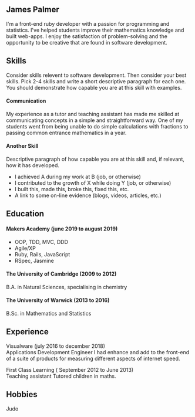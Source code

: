 ## James Palmer

I'm a front-end ruby developer with a passion for programming and statistics. I've helped students improve their mathematics knowledge and built web-apps. I enjoy the satisfaction of problem-solving and the opportunity to be creative that are found in software development.

## Skills

Consider skills relevent to software development. Then consider your best skills. Pick 2-4 skills and write a short descriptive paragraph for each one. You should demonstrate how capable you are at this skill with examples.

#### Communication

My experience as a tutor and teaching assistant has made me skilled at communicating concepts in a simple and straightforward way. One of my students went from being unable to do simple calculations with fractions to passing common entrance mathematics in a year.


#### Another Skill

Descriptive paragraph of how capable you are at this skill and, if relevant, how it has developed.

- I achieved A during my work at B (job, or otherwise)
- I contributed to the growth of X while doing Y (job, or otherwise)
- I built this, made this, broke this, fixed this, etc.
- A link to some on-line evidence (blogs, videos, articles, etc.)

## Education

#### Makers Academy (june 2019 to august 2019)

- OOP, TDD, MVC, DDD
- Agile/XP
- Ruby, Rails, JavaScript
- RSpec, Jasmine

#### The University of Cambridge (2009 to 2012)

B.A. in Natural Sciences, specialising in chemistry

#### The University of Warwick (2013 to 2016)

B.Sc. in Mathematics and Statistics

## Experience

Visualware (july 2016 to december 2018)    
Applications Development Engineer
I had enhance and add to the front-end of a suite of products for measuring different aspects of internet speed.

First Class Learning ( September 2012 to June 2013)   
Teaching assistant
Tutored children in maths.

## Hobbies

Judo

